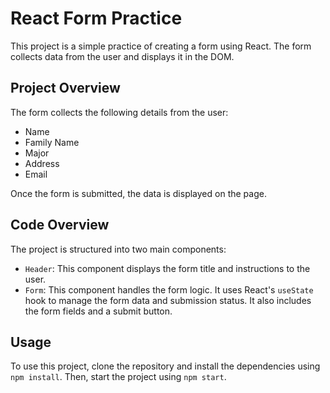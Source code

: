 # React Form Practice

This project is a simple practice of creating a form using React. The form collects data from the user and displays it in the DOM.

## Project Overview

The form collects the following details from the user:

- Name
- Family Name
- Major
- Address
- Email

Once the form is submitted, the data is displayed on the page.

## Code Overview

The project is structured into two main components:

- `Header`: This component displays the form title and instructions to the user.
- `Form`: This component handles the form logic. It uses React's `useState` hook to manage the form data and submission status. It also includes the form fields and a submit button.

## Usage

To use this project, clone the repository and install the dependencies using `npm install`. Then, start the project using `npm start`.
